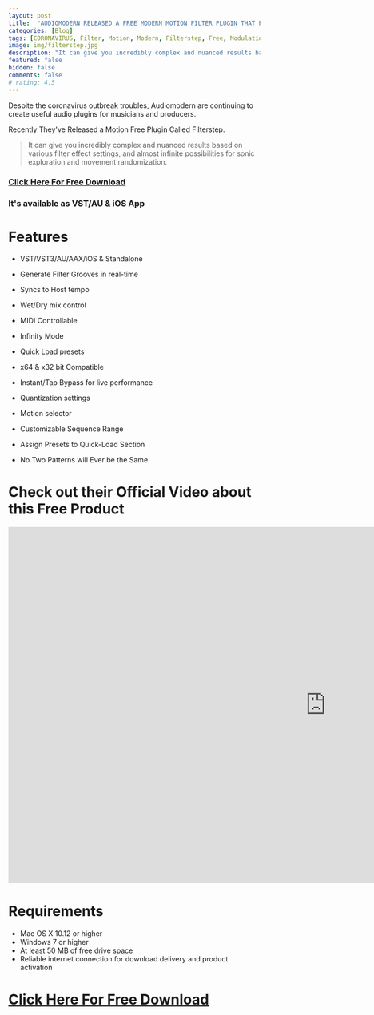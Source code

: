 ```yaml
---
layout: post
title:  "AUDIOMODERN RELEASED A FREE MODERN MOTION FILTER PLUGIN THAT PROVIDES A GREAT DEAL OF POTENTIAL FOR ALL KINDS OF THE INTRICATE RHYTHMIC MOVEMENT CALLED FILTERSTEP"
categories: [Blog]
tags: [CORONAVIRUS, Filter, Motion, Modern, Filterstep, Free, Modulation]
image: img/filterstep.jpg
description: "It can give you incredibly complex and nuanced results based on various filter effect settings, and almost infinite possibilities for sonic exploration and movement randomization."
featured: false
hidden: false
comments: false
# rating: 4.5
---
```

Despite the coronavirus outbreak troubles, Audiomodern are continuing to create useful audio plugins for musicians and producers.

Recently They've Released a Motion Free Plugin Called Filterstep.

>It can give you incredibly complex and nuanced results based on various filter effect settings, and almost infinite possibilities for sonic exploration and movement randomization.

### [Click Here For Free Download](https://audiomodern.com/shop/plugins/filterstep?utm_source=Audiomodern+Press&utm_campaign=ac3e770089-EMAIL_CAMPAIGN_2020_03_26_11_39&utm_medium=email&utm_term=0_2e6b6399fe-ac3e770089-227690239&mc_cid=ac3e770089&mc_eid=e067a64458)

### It's available as VST/AU & iOS App

# Features
+ VST/VST3/AU/AAX/iOS & Standalone
+ Generate Filter Grooves in real-time
+ Syncs to Host tempo
+ Wet/Dry mix control
+ MIDI Controllable
+ Infinity Mode
+ Quick Load presets

+ x64 & x32 bit Compatible
+ Instant/Tap Bypass for live performance
+ Quantization settings
+ Motion selector
+ Customizable Sequence Range
+ Assign Presets to Quick-Load Section
+ No Two Patterns will Ever be the Same



# Check out their Official Video about this Free Product

<iframe width="1269" height="714" src="https://www.youtube.com/embed/8Eq2phcRVV4" frameborder="0" allow="accelerometer; autoplay; encrypted-media; gyroscope; picture-in-picture" allowfullscreen></iframe>

# Requirements
+ Mac OS X 10.12 or higher
+ Windows 7 or higher
+ At least 50 MB of free drive space
+ Reliable internet connection for download delivery and product activation


# [Click Here For Free Download](https://audiomodern.com/shop/plugins/filterstep?utm_source=Audiomodern+Press&utm_campaign=ac3e770089-EMAIL_CAMPAIGN_2020_03_26_11_39&utm_medium=email&utm_term=0_2e6b6399fe-ac3e770089-227690239&mc_cid=ac3e770089&mc_eid=e067a64458)